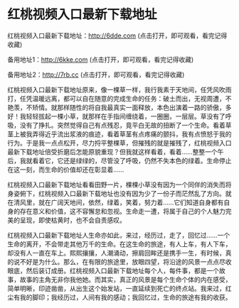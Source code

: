 # 红桃视频入口最新下载地址


红桃视频入口最新下载地址：http://6dde.com (点击打开，即可观看，看完记得收藏)

备用地址1：http://6kke.com (点击打开，即可观看，看完记得收藏)

备用地址2：http://7rb.cc (点击打开，即可观看，看完记得收藏)



红桃视频入口最新下载地址原来，像一棵草一样，我行我素于天地间，任凭风吹雨打，任凭温暖远离，都可以自在随意的完成生命的任务：破土而出，无视周遭，不艳羡，不矫情。就那样随性的将自我最真实一面释放，本色出演着一路的骄傲，多好！我轻轻拔起一棵小草，就那样在手指间缠绕着，一圈圈，一层层。草没有了呼吸，没有了挣扎。突然觉得自己有点残忍，竟平白无故的扭断了一个生命。看着草茎上被我弄得近乎流出浆液的痕迹，看着草茎有点疼痛的颤抖，我有点愤怒于我的行为。于是我一点点松开，尽力捋平整棵草，但摧残的就是摧残了，红桃视频入口最新下载地址倍受折磨后怎能原貌重现？但我就这样看着，看着……整整一个午后，我就看着它，它还是绿绿的，尽管没了呼吸，仍然不失本色的绿着。生命停止在这一刻，而生命的价值却还在彰显着……

红桃视频入口最新下载地址看看田野一片，棵棵小草没有因为一个同伴的消失而将身姿俯下，红桃视频入口最新下载地址也没有因为少了一份子而茫然乱了方向。就在清风里，就在广阔天地间，依然，绿着，笑着，努力着……它们知道自身都有自身的存在意义和价值，这不容懈怠和忽视。生命走一遭，将属于自己的个人魅力完美的呈现，即使枯黄时，也不会自责感叹。

红桃视频入口最新下载地址人生命亦如此，来过，经历过，走了，回忆过……一个生命的离开，不会带走其他万千的生命。在这生命的旅途，有人上车，有人下车，却没有人一直在车上。熙熙攘攘，人潮涌动，擦肩回眸还是携手一生，有时候，真的说不好是为什么。那么，在有限的旅途里，放眼四望，将沿途的风景一点点尽收眼底，然后装订成册。红桃视频入口最新下载地址每个人，每件事，都是一个故事，故事的主角无非你我他她。而其实，真正的风景是每个生命个体的内在感受，简单明晰，印迹凿凿，从出生这个始发站，一直延续到死亡的终点站。我来过，红尘有我的脚印；我经历过，人间有我的感动；我回忆过，生命的旅途有我的收获。
